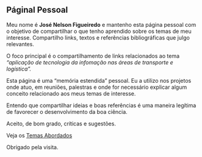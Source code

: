 Páginal Pessoal
---------------

Meu nome é **José Nelson Figueiredo** e mantenho esta página pessoal com o objetivo de compartilhar o que tenho aprendido sobre os temas de meu interesse. Compartilho links, textos e referências bibliográficas que julgo relevantes.

O foco principal é o compartilhamento de links relacionados ao tema *“aplicação de tecnologia da infomação nas áreas de transporte e logística”.*

Esta página é uma “memória estendida” pessoal. Eu a utilizo nos projetos onde atuo, em reuniões, palestras e onde for necessário explicar algum conceito relacionado aos meus temas de interesse.

Entendo que compartilhar ideias e boas referências é uma maneira legítima de favorecer o desenvolvimento da boa ciência.

Aceito, de bom grado, críticas e sugestões.

Veja os [Temas Abordados](https://https://josenelsonfigueiredo.github.io/jose-nelson-figueiredo.gethub.io//blob/master/temas/temas_abordados.md)

Obrigado pela visita.
